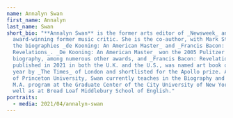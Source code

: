 ```yaml
---
name: Annalyn Swan
first_name: Annalyn
last_name: Swan
short_bio: "**Annalyn Swan** is the former arts editor of _Newsweek_ and an
  award-winning former music critic. She is the co-author, with Mark Stevens, of
  the biographies _de Kooning: An American Master_ and _Francis Bacon:
  Revelations_. _De Kooning: An American Master_ won the 2005 Pulitzer Prize for
  biography, among numerous other awards, and _Francis Bacon: Revelations_,
  published in 2021 in both the U.K. and the U.S., was named art book of the
  year by _The Times_ of London and shortlisted for the Apollo prize. A graduate
  of Princeton University, Swan currently teaches in the Biography and Memoir
  M.A. program at the Graduate Center of the City University of New York, as
  well as at Bread Loaf Middlebury School of English."
portraits:
  - media: 2021/04/annalyn-swan
---
```

